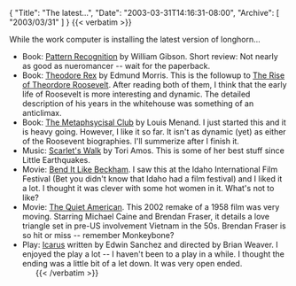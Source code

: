 {
  "Title": "The latest...",
  "Date": "2003-03-31T14:16:31-08:00",
  "Archive": [
    "2003/03/31"
  ]
}
{{< verbatim >}}
<p>While the work computer is installing the latest version of longhorn...
<ul><li>Book: <a href="http://search.barnesandnoble.com/booksearch/isbnInquiry.asp?isbn=0399149864&itm=1">Pattern Recognition</a> by William Gibson.  Short review: Not nearly as good as nueromancer -- wait for the paperback.
<li>Book: <a href="http://search.barnesandnoble.com/booksearch/isbnInquiry.asp?isbn=0394555090&itm=1">Theodore Rex</a> by Edmund Morris.  This is the followup to <u>The Rise of Theordore Roosevelt</u>.  After reading both of them, I think that the early life of Roosevelt is more interesting and dynamic.  The detailed description of his years in the whitehouse was something of an anticlimax.
<li>Book: <a href="http://search.barnesandnoble.com/booksearch/isbnInquiry.asp?isbn=0374528497&itm=1">The Metaphsycisal Club</a> by Louis Menand.  I just started this and it is heavy going.  However, I like it so far.  It isn't as dynamic (yet) as either of the Roosevent biographies.  I'll summerize after I finish it.
<li>Music: <a href="http://music.barnesandnoble.com/search/product.asp?ean=696998641228">Scarlet's Walk</a> by Tori Amos.  This is some of her best stuff since Little Earthquakes.  
<li>Movie: <a href="http://us.imdb.com/Title?0286499">Bend It Like Beckham</a>.  I saw this at the Idaho International Film Festival (Bet you didn't know that Idaho had a film festival) and I liked it a lot.  I thought it was clever with some hot women in it.  What's not to like?
<li>Movie: <a href="http://us.imdb.com/Title?0258068">The Quiet American</a>.  This 2002 remake of a 1958 film was very moving.  Starring Michael Caine and Brendan Fraser, it details a love triangle set in pre-US involvement Vietnam in the 50s.  Brendan Fraser is so hit or miss -- remember Monkeybone?
<li>Play: <a href="http://www.arbiteronline.com/vnews/display.v/ART/2003/03/20/3e7920b2a19a6">Icarus</a> written by Edwin Sanchez and directed by Brian Weaver.  I enjoyed the play a lot -- I haven't been to a play in a while.  I thought the ending was a little bit of a let down.  It was very open ended.
<ul>
{{< /verbatim >}}
